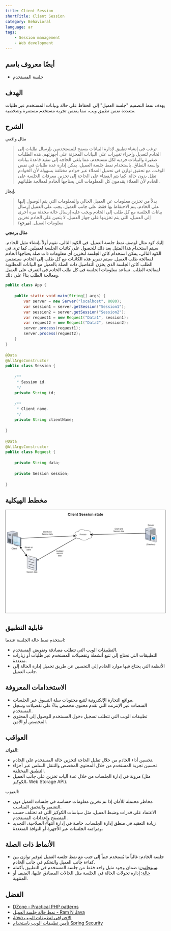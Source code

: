 ```yaml
---
title: Client Session
shortTitle: Client Session
category: Behavioral
language: ar
tags:
    - Session management
    - Web development
---
```


## أيضًا معروف باسم

* جلسة المستخدم

## الهدف

يهدف نمط التصميم "جلسة العميل" إلى الحفاظ على حالة وبيانات المستخدم عبر طلبات متعددة ضمن تطبيق ويب، مما يضمن تجربة مستخدم مستمرة وشخصية.

## الشرح

مثال واقعي

> ترغب في إنشاء تطبيق لإدارة البيانات يسمح للمستخدمين بإرسال طلبات إلى الخادم لتعديل وإجراء تغييرات على البيانات المخزنة على أجهزتهم. هذه الطلبات صغيرة والبيانات فردية لكل مستخدم، مما يلغي الحاجة إلى تنفيذ قاعدة بيانات واسعة النطاق. باستخدام نمط جلسة العميل، يمكن إدارة عدة طلبات في نفس الوقت، مع تحقيق توازن في تحميل العملاء عبر خوادم مختلفة بسهولة لأن الخوادم تظل بدون حالة. كما يتم القضاء على الحاجة إلى تخزين معرفات الجلسة على الخادم لأن العملاء يقدمون كل المعلومات التي يحتاجها الخادم لمعالجة طلباتهم.

بإيجاز

> بدلاً من تخزين معلومات عن العميل الحالي والمعلومات التي يتم الوصول إليها على الخادم، يتم الاحتفاظ بها فقط على جانب العميل. يجب على العميل إرسال بيانات الجلسة مع كل طلب إلى الخادم ويجب عليه إرسال حالة محدثة مرة أخرى إلى العميل، التي يتم تخزينها على جهاز العميل. لا يتعين على الخادم تخزين معلومات العميل. ([مرجع](https://dzone.com/articles/practical-php-patterns/practical-php-patterns-client))

**مثال برمجي**

إليك كود مثال لوصف نمط جلسة العميل. في الكود التالي، نقوم أولاً بإنشاء مثيل للخادم. سيتم استخدام هذا المثيل بعد ذلك للحصول على كائنات الجلسة لعميلين. كما ترى في الكود التالي، يمكن استخدام كائن الجلسة لتخزين أي معلومات ذات صلة يحتاجها الخادم لمعالجة طلب العميل. سيتم تمرير هذه الكائنات مع كل طلب إلى الخادم. سيتضمن الطلب كائن الجلسة الذي يخزن التفاصيل ذات الصلة بالعميل مع البيانات المطلوبة لمعالجة الطلب. تساعد معلومات الجلسة في كل طلب الخادم في التعرف على العميل ومعالجة الطلب بناءً على ذلك.


```java
public class App {

    public static void main(String[] args) {
        var server = new Server("localhost", 8080);
        var session1 = server.getSession("Session1");
        var session2 = server.getSession("Session2");
        var request1 = new Request("Data1", session1);
        var request2 = new Request("Data2", session2);
        server.process(request1);
        server.process(request2);
    }
}

@Data
@AllArgsConstructor
public class Session {

    /**
     * Session id.
     */
    private String id;

    /**
     * Client name.
     */
    private String clientName;

}

@Data
@AllArgsConstructor
public class Request {

    private String data;

    private Session session;

}
```

## مخطط الهيكلية

![alt text](./etc/session_state_pattern.png "نمط حالة الجلسة")

## قابلية التطبيق

استخدم نمط حالة الجلسة عندما:

* التطبيقات الويب التي تتطلب مصادقة وتفويض المستخدم.
* التطبيقات التي تحتاج إلى تتبع أنشطة وتفضيلات المستخدم عبر طلبات أو زيارات متعددة.
* الأنظمة التي يحتاج فيها موارد الخادم إلى التحسين عن طريق تحميل إدارة الحالة إلى جانب العميل.

## الاستخدامات المعروفة

* مواقع التجارة الإلكترونية لتتبع محتويات سلة التسوق عبر الجلسات.
* المنصات عبر الإنترنت التي تقدم محتوى مخصص بناءً على تفضيلات وسجل المستخدم.
* تطبيقات الويب التي تتطلب تسجيل دخول المستخدم للوصول إلى المحتوى المخصص أو الآمن.

## العواقب

الفوائد:

* تحسين أداء الخادم من خلال تقليل الحاجة لتخزين حالة المستخدم على الخادم.
* تحسين تجربة المستخدم من خلال المحتوى المخصص والتنقل السلس عبر أجزاء التطبيق المختلفة.
* مرونة في إدارة الجلسات من خلال عدة آليات تخزين على جانب العميل (مثل الكوكيز، Web Storage API).

العيوب:

* مخاطر محتملة للأمان إذا تم تخزين معلومات حساسة في جلسات العميل دون التشفير والتحقق المناسب.
* الاعتماد على قدرات وضبط العميل، مثل سياسات الكوكيز التي قد تختلف حسب المتصفح وإعدادات المستخدم.
* زيادة التعقيد في منطق إدارة الجلسات، خاصة في إدارة انتهاء الصلاحية، التجديد ومزامنة الجلسات عبر الأجهزة أو النوافذ المتعددة.

## الأنماط ذات الصلة

* جلسة الخادم: غالباً ما يُستخدم جنباً إلى جنب مع نمط جلسة العميل لتوفير توازن بين كفاءة جانب العميل والتحكم في جانب الخادم.
* [سينجلتون](https://java-design-patterns.com/patterns/singleton/): ضمان وجود مثيل واحد فقط من جلسة المستخدم في التطبيق بأكمله.
* [حالة](https://java-design-patterns.com/patterns/state/): إدارة تحولات الحالة في الجلسة مثل الحالات المصادق عليها، الضيف أو المنتهية.

## الفضل

* [DZone - Practical PHP patterns](https://dzone.com/articles/practical-php-patterns/practical-php-patterns-client)
* [نمط حالة جلسة العميل - Ram N Java](https://www.youtube.com/watch?v=ycOSj9g41pc)
* [Java الاحترافي لتطبيقات الويب](https://amzn.to/4aazY59)
* [تأمين تطبيقات الويب باستخدام Spring Security](https://amzn.to/3PCCEA1)
